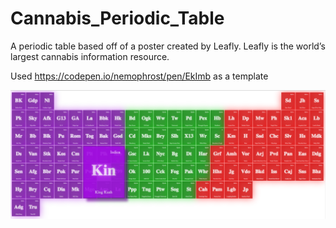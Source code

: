 # Cannabis_Periodic_Table

A periodic table based off of a poster created by Leafly. Leafly is the world’s largest cannabis information resource.

Used https://codepen.io/nemophrost/pen/EkImb as a template

![Table](assets/Periodic_Table.png)